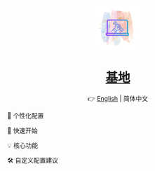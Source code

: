 <div align="center">

<img src="website/static/img/tools.png" width="100" height="100" alt="logo">

# [基地]()

👉 [English](./README.md) | 简体中文

</div>

🌟 个性化配置

🚀 快速开始

💡 核心功能

🛠️ 自定义配置建议
